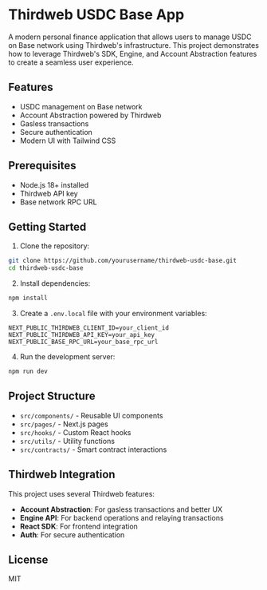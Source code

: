 # Thirdweb USDC Base App

A modern personal finance application that allows users to manage USDC on Base network using Thirdweb's infrastructure. This project demonstrates how to leverage Thirdweb's SDK, Engine, and Account Abstraction features to create a seamless user experience.

## Features

- USDC management on Base network
- Account Abstraction powered by Thirdweb
- Gasless transactions
- Secure authentication
- Modern UI with Tailwind CSS

## Prerequisites

- Node.js 18+ installed
- Thirdweb API key
- Base network RPC URL

## Getting Started

1. Clone the repository:
```bash
git clone https://github.com/yourusername/thirdweb-usdc-base.git
cd thirdweb-usdc-base
```

2. Install dependencies:
```bash
npm install
```

3. Create a `.env.local` file with your environment variables:
```env
NEXT_PUBLIC_THIRDWEB_CLIENT_ID=your_client_id
NEXT_PUBLIC_THIRDWEB_API_KEY=your_api_key
NEXT_PUBLIC_BASE_RPC_URL=your_base_rpc_url
```

4. Run the development server:
```bash
npm run dev
```

## Project Structure

- `src/components/` - Reusable UI components
- `src/pages/` - Next.js pages
- `src/hooks/` - Custom React hooks
- `src/utils/` - Utility functions
- `src/contracts/` - Smart contract interactions

## Thirdweb Integration

This project uses several Thirdweb features:

- **Account Abstraction**: For gasless transactions and better UX
- **Engine API**: For backend operations and relaying transactions
- **React SDK**: For frontend integration
- **Auth**: For secure authentication

## License

MIT 